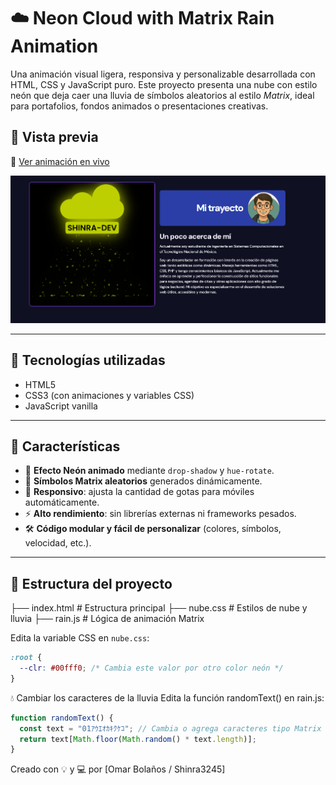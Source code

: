 # ☁️ Neon Cloud with Matrix Rain Animation

Una animación visual ligera, responsiva y personalizable desarrollada con HTML, CSS y JavaScript puro. Este proyecto presenta una nube con estilo neón que deja caer una lluvia de símbolos aleatorios al estilo *Matrix*, ideal para portafolios, fondos animados o presentaciones creativas.

## 🚀 Vista previa

🔗 [Ver animación en vivo](https://omarbolanos.netlify.app/) 

![Preview](preview.PNG) <!-- Puedes subir una captura y renombrarla así -->

---

## 🧩 Tecnologías utilizadas

- HTML5
- CSS3 (con animaciones y variables CSS)
- JavaScript vanilla

---

## 🎨 Características

- 🌈 **Efecto Neón animado** mediante `drop-shadow` y `hue-rotate`.
- 🧠 **Símbolos Matrix aleatorios** generados dinámicamente.
- 📱 **Responsivo**: ajusta la cantidad de gotas para móviles automáticamente.
- ⚡ **Alto rendimiento**: sin librerías externas ni frameworks pesados.
- 🛠️ **Código modular y fácil de personalizar** (colores, símbolos, velocidad, etc.).

---

## 📂 Estructura del proyecto
├── index.html # Estructura principal
├── nube.css # Estilos de nube y lluvia
├── rain.js # Lógica de animación Matrix

Edita la variable CSS en `nube.css`:

```css
:root {
  --clr: #00fff0; /* Cambia este valor por otro color neón */
}
```

💧 Cambiar los caracteres de la lluvia
Edita la función randomText() en rain.js:
``` rain.js
function randomText() {
  const text = "01ｱｳｴｵｶｷｸｹｺ"; // Cambia o agrega caracteres tipo Matrix
  return text[Math.floor(Math.random() * text.length)];
}
```
Creado con 💡 y 💻 por [Omar Bolaños / Shinra3245]

